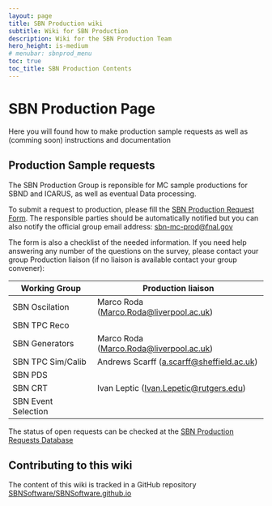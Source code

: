 ```yaml
---
layout: page
title: SBN Production wiki
subtitle: Wiki for SBN Production
description: Wiki for the SBN Production Team
hero_height: is-medium
# menubar: sbnprod_menu
toc: true
toc_title: SBN Production Contents
---
```




SBN Production Page
==========================================

Here you will found how to make production sample requests as well as (comming soon) instructions and documentation

Production Sample requests 
--------------------------

The SBN Production Group is reponsible for MC sample productions for SBND and ICARUS, as well as eventual Data processing. 

To submit a request to production, please fill the [SBN Production Request Form](https://forms.gle/i5wckyzKCsZYpqL18). The responsible parties should be automatically notified but you can also notify the official group email address: [sbn-mc-prod@fnal.gov](sbn-mc-prod@fnal.gov)

The form is also a checklist of the needed information. If you need help answering any number of the questions on the survey, please contact your group Production liaison (if no liaison is available contact your group convener):

| Working Group | Production liaison |
| --- | --- |
| SBN Oscilation | Marco Roda (Marco.Roda@liverpool.ac.uk) |
| SBN TPC Reco| |
| SBN Generators | Marco Roda (Marco.Roda@liverpool.ac.uk) |
| SBN TPC Sim/Calib | Andrews Scarff (a.scarff@sheffield.ac.uk) |
| SBN PDS | |
| SBN CRT | Ivan Leptic (Ivan.Lepetic@rutgers.edu) |
| SBN Event Selection | |

The status of open requests can be checked at the [SBN Production Requests Database](https://docs.google.com/spreadsheets/d/11U_iFOrouFc9fIPJYTifVMSm_nDA9-8ixTwtQBtUCyA/edit?usp=sharing)








Contributing to this wiki
--------------------------

The content of this wiki is tracked in a GitHub repository [SBNSoftware/SBNSoftware.github.io](https://github.com/SBNSoftware/SBNSoftware.github.io)


